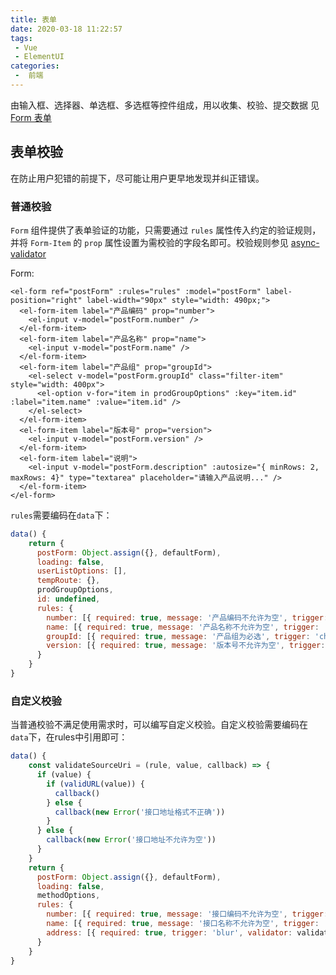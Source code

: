 ```yaml
---
title: 表单
date: 2020-03-18 11:22:57
tags:
 - Vue
 - ElementUI
categories:
 -  前端
---
```



由输入框、选择器、单选框、多选框等控件组成，用以收集、校验、提交数据
见[Form 表单](https://element.eleme.cn/#/zh-CN/component/form)


## 表单校验
在防止用户犯错的前提下，尽可能让用户更早地发现并纠正错误。

### 普通校验
`Form` 组件提供了表单验证的功能，只需要通过 `rules` 属性传入约定的验证规则，并将 `Form-Item` 的 `prop` 属性设置为需校验的字段名即可。校验规则参见 [async-validator](https://github.com/yiminghe/async-validator)

Form:
```vue
<el-form ref="postForm" :rules="rules" :model="postForm" label-position="right" label-width="90px" style="width: 490px;">
  <el-form-item label="产品编码" prop="number">
    <el-input v-model="postForm.number" />
  </el-form-item>
  <el-form-item label="产品名称" prop="name">
    <el-input v-model="postForm.name" />
  </el-form-item>
  <el-form-item label="产品组" prop="groupId">
    <el-select v-model="postForm.groupId" class="filter-item" style="width: 400px">
      <el-option v-for="item in prodGroupOptions" :key="item.id" :label="item.name" :value="item.id" />
    </el-select>
  </el-form-item>
  <el-form-item label="版本号" prop="version">
    <el-input v-model="postForm.version" />
  </el-form-item>
  <el-form-item label="说明">
    <el-input v-model="postForm.description" :autosize="{ minRows: 2, maxRows: 4}" type="textarea" placeholder="请输入产品说明..." />
  </el-form-item>
</el-form>
```

`rules`需要编码在`data`下：
```js
data() {
    return {
      postForm: Object.assign({}, defaultForm),
      loading: false,
      userListOptions: [],
      tempRoute: {},
      prodGroupOptions,
      id: undefined,
      rules: {
        number: [{ required: true, message: '产品编码不允许为空', trigger: 'blur' }],
        name: [{ required: true, message: '产品名称不允许为空', trigger: 'blur' }],
        groupId: [{ required: true, message: '产品组为必选', trigger: 'change' }],
        version: [{ required: true, message: '版本号不允许为空', trigger: 'blur' }]
      }
    }
}
```

### 自定义校验

当普通校验不满足使用需求时，可以编写自定义校验。自定义校验需要编码在`data`下，在rules中引用即可：

```js
data() {
    const validateSourceUri = (rule, value, callback) => {
      if (value) {
        if (validURL(value)) {
          callback()
        } else {
          callback(new Error('接口地址格式不正确'))
        }
      } else {
        callback(new Error('接口地址不允许为空'))
      }
    }
    return {
      postForm: Object.assign({}, defaultForm),
      loading: false,
      methodOptions,
      rules: {
        number: [{ required: true, message: '接口编码不允许为空', trigger: 'blur' }],
        name: [{ required: true, message: '接口名称不允许为空', trigger: 'blur' }],
        address: [{ required: true, trigger: 'blur', validator: validateSourceUri }]
      }
    }
}
```

